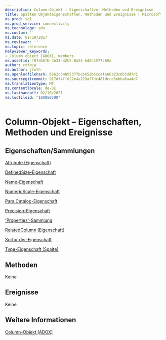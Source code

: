 ```yaml
---
description: Column-Objekt – Eigenschaften, Methoden und Ereignisse
title: Spalten Objekteigenschaften, Methoden und Ereignisse | Microsoft-Dokumentation
ms.prod: sql
ms.prod_service: connectivity
ms.technology: ado
ms.custom: ''
ms.date: 01/19/2017
ms.reviewer: ''
ms.topic: reference
helpviewer_keywords:
- Column object [ADOX], members
ms.assetid: f87d46fb-4b33-42b5-8a54-6d2c4577c69a
author: rothja
ms.author: jroth
ms.openlocfilehash: 6862c54095377bcb652b6ccafe66a23c0b5dd7d1
ms.sourcegitcommit: 917df4ffd22e4a229af7dc481dcce3ebba0aa4d7
ms.translationtype: MT
ms.contentlocale: de-DE
ms.lasthandoff: 02/10/2021
ms.locfileid: "100050290"
---
```

# <a name="column-object-properties-methods-and-events"></a>Column-Objekt – Eigenschaften, Methoden und Ereignisse
## <a name="propertiescollections"></a>Eigenschaften/Sammlungen  
 [Attribute (Eigenschaft)](./attributes-property-adox.md)  
  
 [DefinedSize-Eigenschaft](./definedsize-property-adox.md)  
  
 [Name-Eigenschaft](./name-property-adox.md)  
  
 [NumericScale-Eigenschaft](./numericscale-property-adox.md)  
  
 [Para Catalog-Eigenschaft](./parentcatalog-property-adox.md)  
  
 [Precision-Eigenschaft](./precision-property-adox.md)  
  
 ['Properties'-Sammlung](../ado-api/properties-collection-ado.md)  
  
 [RelatedColumn (Eigenschaft)](./relatedcolumn-property-adox.md)  
  
 [Sortor der-Eigenschaft](./sortorder-property-adox.md)  
  
 [Type-Eigenschaft (Spalte)](./type-property-column-adox.md)  
  
## <a name="methods"></a>Methoden  
 Keine  
  
## <a name="events"></a>Ereignisse  
 Keine.  
  
## <a name="see-also"></a>Weitere Informationen  
 [Column-Objekt (ADOX)](./column-object-adox.md)